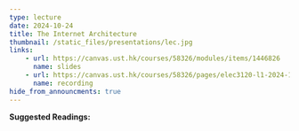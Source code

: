 ```yaml
---
type: lecture
date: 2024-10-24
title: The Internet Architecture
thumbnail: /static_files/presentations/lec.jpg
links: 
    - url: https://canvas.ust.hk/courses/58326/modules/items/1446826
      name: slides
    - url: https://canvas.ust.hk/courses/58326/pages/elec3120-l1-2024-10-24-15-00
      name: recording  
hide_from_announcments: true
---
```

**Suggested Readings:**

